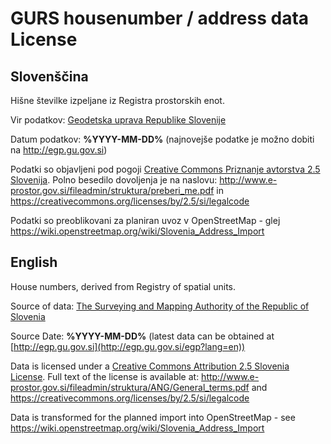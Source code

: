 # GURS housenumber / address data License

<!-- note: make edits in data-LICENSE-template.md ! -->
## Slovenščina
Hišne številke izpeljane iz Registra prostorskih enot.

Vir podatkov: [Geodetska uprava Republike Slovenije](http://www.gu.gov.si)

Datum podatkov: **%YYYY-MM-DD%** (najnovejše podatke je možno dobiti na http://egp.gu.gov.si)

Podatki so objavljeni pod pogoji [Creative Commons Priznanje avtorstva 2.5 Slovenija](https://creativecommons.org/licenses/by/2.5).
Polno besedilo dovoljenja je na naslovu: http://www.e-prostor.gov.si/fileadmin/struktura/preberi_me.pdf in https://creativecommons.org/licenses/by/2.5/si/legalcode

Podatki so preoblikovani za planiran uvoz v OpenStreetMap - glej https://wiki.openstreetmap.org/wiki/Slovenia_Address_Import

## English
House numbers, derived from Registry of spatial units.

Source of data: [The Surveying and Mapping Authority of the Republic of Slovenia](http://www.gu.gov.si/en/)

Source Date: **%YYYY-MM-DD%** (latest data can be obtained at [http://egp.gu.gov.si](http://egp.gu.gov.si/egp?lang=en))

Data is licensed under a [Creative Commons Attribution 2.5 Slovenia License](https://creativecommons.org/licenses/by/2.5). Full text of the license is available at: http://www.e-prostor.gov.si/fileadmin/struktura/ANG/General_terms.pdf and https://creativecommons.org/licenses/by/2.5/si/legalcode

Data is transformed for the planned import into OpenStreetMap - see https://wiki.openstreetmap.org/wiki/Slovenia_Address_Import
